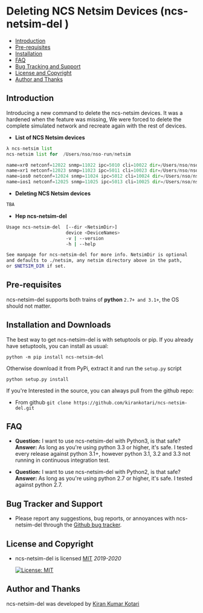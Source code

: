 # Deleting NCS Netsim Devices (ncs-netsim-del <devices>)

- [Introduction](#introduction)
- [Pre-requisites](#pre-requisites)
- [Installation](#installation)
- [FAQ](#faq)
- [Bug Tracking and Support](#bug-tracking-and-support)
- [License and Copyright](#license-and-copyrights)
- [Author and Thanks](#author-and-thanks)

## Introduction

Introducing a new command to delete the ncs-netsim devices.  It was a hardened when the feature was missing, We were forced to delete the complete simulated network and recreate again with the rest of devices.

- **List of NCS Netsim devices**

```python
λ ncs-netsim list
ncs-netsim list for  /Users/nso/nso-run/netsim

name=xr0 netconf=12022 snmp=11022 ipc=5010 cli=10022 dir=/Users/nso/nso-run/netsim/xr/xr0 
name=xr1 netconf=12023 snmp=11023 ipc=5011 cli=10023 dir=/Users/nso/nso-run/netsim/xr/xr1 
name=ios0 netconf=12024 snmp=11024 ipc=5012 cli=10024 dir=/Users/nso/nso-run/netsim/ios/ios0 
name=ios1 netconf=12025 snmp=11025 ipc=5013 cli=10025 dir=/Users/nso/nso-run/netsim/ios/ios1 
```

- **Deleting NCS Netsim devices**

```python
TBA
```

- **Hep ncs-netsim-del**

```bash 
Usage ncs-netsim-del  [--dir <NetsimDir>]
                      device <DeviceNames>
                      -v | --version
                      -h | --help

See manpage for ncs-netsim-del for more info. NetsimDir is optional
and defaults to ./netsim, any netsim directory above in the path,
or $NETSIM_DIR if set.
```

## Pre-requisites

ncs-netsim-del supports both trains of **python** `2.7+ and 3.1+`, the OS should not matter.

## Installation and Downloads

The best way to get ncs-netsim-del is with setuptools or pip. If you already have setuptools, you can install as usual:

`python -m pip install ncs-netsim-del`

Otherwise download it from PyPi, extract it and run the `setup.py` script

`python setup.py install`

If you're Interested in the source, you can always pull from the github repo:

- From github `git clone https://github.com/kirankotari/ncs-netsim-del.git`

## FAQ

- **Question:** I want to use ncs-netsim-del with Python3, is that safe?  
 **Answer:** As long as you're using python 3.3 or higher, it's safe. I tested every release against python 3.1+, however python 3.1, 3.2 and 3.3 not running in continuous integration test.  

- **Question:** I want to use ncs-netsim-del with Python2, is that safe?  
 **Answer:** As long as you're using python 2.7 or higher, it's safe. I tested against python 2.7.

## Bug Tracker and Support

- Please report any suggestions, bug reports, or annoyances with ncs-netsim-del through the [Github bug tracker](https://github.com/kirankotari/ncs-netsim-del/issues).

## License and Copyright

- ncs-netsim-del is licensed [MIT](http://opensource.org/licenses/mit-license.php) *2019-2020*

   [![License: MIT](https://img.shields.io/badge/License-MIT-yellow.svg)](https://opensource.org/licenses/MIT)

## Author and Thanks

ncs-netsim-del was developed by [Kiran Kumar Kotari](https://github.com/kirankotari)
